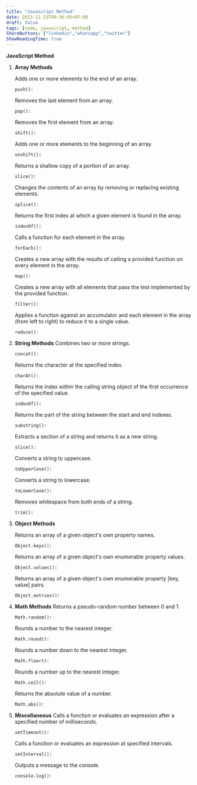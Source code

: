 ```yaml
---
title: "Javascript Method"
date: 2023-11-23T09:36:45+07:00
draft: false
tags: [code, javascript, method]
ShareButtons: ["linkedin","whatsapp","twitter"]
ShowReadingTime: true
---
```




**JavaScript Method**

1. **Array Methods**
   
    Adds one or more elements to the end of an array.
    ```
    push(): 
    ```
    Removes the last element from an array.
    ```
    pop(): 
    ```

    Removes the first element from an array.
    ```
    shift(): 
    ```

    Adds one or more elements to the beginning of an array.
    ```
    unshift(): 
    ```

    Returns a shallow copy of a portion of an array.
    ```
    slice(): 
    ```

    Changes the contents of an array by removing or replacing existing elements.
    ```
    splice(): 
    ```

    Returns the first index at which a given element is found in the array.
    ```
    indexOf():
    ``` 

    Calls a function for each element in the array.
    ```
    forEach(): 
    ```

    Creates a new array with the results of calling a provided function on every element in the array.
    ```
    map(): 
    ```

    Creates a new array with all elements that pass the test implemented by the provided function.
    ```
    filter(): 
    ```

    Applies a function against an accumulator and each element in the array (from left to right) to reduce it to a single value.
    ```
    reduce(): 
    ```
  
2. **String Methods**
    Combines two or more strings.
     ```
    concat(): 
     ```

    Returns the character at the specified index.
     ```
    charAt(): 
     ```

    Returns the index within the calling string object of the first occurrence of the specified value.
     ```
    indexOf(): 
     ```

    Returns the part of the string between the start and end indexes.
     ```
    substring():
     ``` 

    Extracts a section of a string and returns it as a new string.
     ```
    slice(): 
     ```

    Converts a string to uppercase.
     ```
    toUpperCase(): 
     ```

    Converts a string to lowercase.
     ```
    toLowerCase(): 
     ```

    Removes whitespace from both ends of a string.
     ```
    trim(): 
     ```
3. **Object Methods**

    Returns an array of a given object's own property names.
    ```
    Object.keys(): 
    ```

    Returns an array of a given object's own enumerable property values.
    ```
    Object.values(): 
    ```

    Returns an array of a given object's own enumerable property [key, value] pairs.
    ```
    Object.entries(): 
    ```
4. **Math Methods**
    Returns a pseudo-random number between 0 and 1.
    ```
    Math.random(): 
    ```

    Rounds a number to the nearest integer.
    ```
    Math.round(): 
    ```

    Rounds a number down to the nearest integer.
    ```
    Math.floor(): 
    ```

    Rounds a number up to the nearest integer.
    ```
    Math.ceil(): 
    ```

    Returns the absolute value of a number.
    ```
    Math.abs(): 
    ```
    
5. **Miscellaneous**
    Calls a function or evaluates an expression after a specified number of milliseconds.
    ```
    setTimeout(): 
    ```

    Calls a function or evaluates an expression at specified intervals.
    ```
    setInterval(): 
    ```

    Outputs a message to the console.
    ```
    console.log(): 
    ```